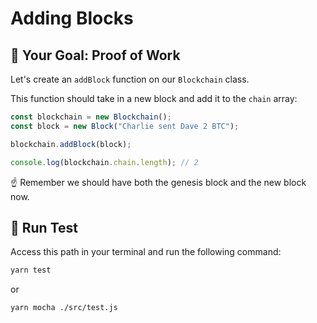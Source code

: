 #  Adding Blocks

## 🏁 Your Goal: Proof of Work

Let's create an `addBlock` function on our `Blockchain` class.

This function should take in a new block and add it to the `chain` array:

```js
const blockchain = new Blockchain();
const block = new Block("Charlie sent Dave 2 BTC");

blockchain.addBlock(block);

console.log(blockchain.chain.length); // 2
```

☝️ Remember we should have both the genesis block and the new block now.

## 🧪 Run Test

Access this path in your terminal and run the following command:

```bash
yarn test
```

or 

```bash
yarn mocha ./src/test.js
```